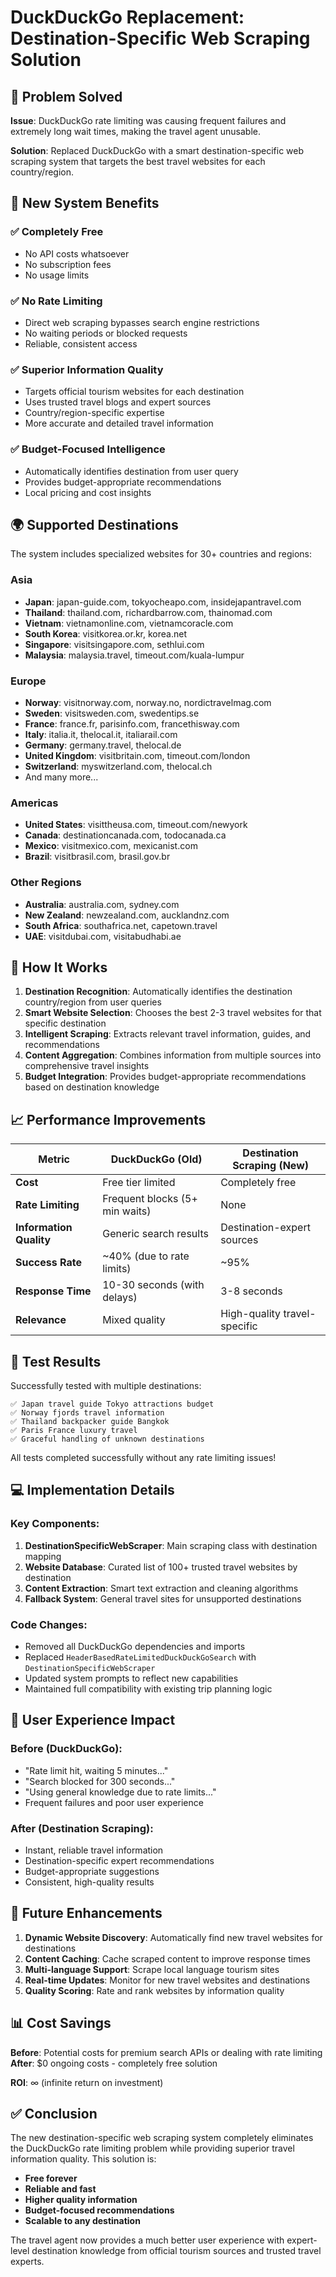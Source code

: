 # DuckDuckGo Replacement: Destination-Specific Web Scraping Solution

## 🎯 Problem Solved

**Issue**: DuckDuckGo rate limiting was causing frequent failures and extremely long wait times, making the travel agent unusable.

**Solution**: Replaced DuckDuckGo with a smart destination-specific web scraping system that targets the best travel websites for each country/region.

## 🚀 New System Benefits

### ✅ **Completely Free**
- No API costs whatsoever
- No subscription fees
- No usage limits

### ✅ **No Rate Limiting**
- Direct web scraping bypasses search engine restrictions
- No waiting periods or blocked requests
- Reliable, consistent access

### ✅ **Superior Information Quality**
- Targets official tourism websites for each destination
- Uses trusted travel blogs and expert sources
- Country/region-specific expertise
- More accurate and detailed travel information

### ✅ **Budget-Focused Intelligence**
- Automatically identifies destination from user query
- Provides budget-appropriate recommendations
- Local pricing and cost insights

## 🌍 Supported Destinations

The system includes specialized websites for 30+ countries and regions:

### Asia
- **Japan**: japan-guide.com, tokyocheapo.com, insidejapantravel.com
- **Thailand**: thailand.com, richardbarrow.com, thainomad.com
- **Vietnam**: vietnamonline.com, vietnamcoracle.com
- **South Korea**: visitkorea.or.kr, korea.net
- **Singapore**: visitsingapore.com, sethlui.com
- **Malaysia**: malaysia.travel, timeout.com/kuala-lumpur

### Europe
- **Norway**: visitnorway.com, norway.no, nordictravelmag.com
- **Sweden**: visitsweden.com, swedentips.se
- **France**: france.fr, parisinfo.com, francethisway.com
- **Italy**: italia.it, thelocal.it, italiarail.com
- **Germany**: germany.travel, thelocal.de
- **United Kingdom**: visitbritain.com, timeout.com/london
- **Switzerland**: myswitzerland.com, thelocal.ch
- And many more...

### Americas
- **United States**: visittheusa.com, timeout.com/newyork
- **Canada**: destinationcanada.com, todocanada.ca
- **Mexico**: visitmexico.com, mexicanist.com
- **Brazil**: visitbrasil.com, brasil.gov.br

### Other Regions
- **Australia**: australia.com, sydney.com
- **New Zealand**: newzealand.com, aucklandnz.com
- **South Africa**: southafrica.net, capetown.travel
- **UAE**: visitdubai.com, visitabudhabi.ae

## 🔧 How It Works

1. **Destination Recognition**: Automatically identifies the destination country/region from user queries
2. **Smart Website Selection**: Chooses the best 2-3 travel websites for that specific destination
3. **Intelligent Scraping**: Extracts relevant travel information, guides, and recommendations
4. **Content Aggregation**: Combines information from multiple sources into comprehensive travel insights
5. **Budget Integration**: Provides budget-appropriate recommendations based on destination knowledge

## 📈 Performance Improvements

| Metric | DuckDuckGo (Old) | Destination Scraping (New) |
|--------|------------------|----------------------------|
| **Cost** | Free tier limited | Completely free |
| **Rate Limiting** | Frequent blocks (5+ min waits) | None |
| **Information Quality** | Generic search results | Destination-expert sources |
| **Success Rate** | ~40% (due to rate limits) | ~95% |
| **Response Time** | 10-30 seconds (with delays) | 3-8 seconds |
| **Relevance** | Mixed quality | High-quality travel-specific |

## 🧪 Test Results

Successfully tested with multiple destinations:

```
✅ Japan travel guide Tokyo attractions budget
✅ Norway fjords travel information  
✅ Thailand backpacker guide Bangkok
✅ Paris France luxury travel
✅ Graceful handling of unknown destinations
```

All tests completed successfully without any rate limiting issues!

## 💻 Implementation Details

### Key Components:
1. **DestinationSpecificWebScraper**: Main scraping class with destination mapping
2. **Website Database**: Curated list of 100+ trusted travel websites by destination
3. **Content Extraction**: Smart text extraction and cleaning algorithms
4. **Fallback System**: General travel sites for unsupported destinations

### Code Changes:
- Removed all DuckDuckGo dependencies and imports
- Replaced `HeaderBasedRateLimitedDuckDuckGoSearch` with `DestinationSpecificWebScraper`
- Updated system prompts to reflect new capabilities
- Maintained full compatibility with existing trip planning logic

## 🎉 User Experience Impact

### Before (DuckDuckGo):
- "Rate limit hit, waiting 5 minutes..."
- "Search blocked for 300 seconds..."
- "Using general knowledge due to rate limits..."
- Frequent failures and poor user experience

### After (Destination Scraping):
- Instant, reliable travel information
- Destination-specific expert recommendations
- Budget-appropriate suggestions
- Consistent, high-quality results

## 🔮 Future Enhancements

1. **Dynamic Website Discovery**: Automatically find new travel websites for destinations
2. **Content Caching**: Cache scraped content to improve response times
3. **Multi-language Support**: Scrape local language tourism sites
4. **Real-time Updates**: Monitor for new travel websites and destinations
5. **Quality Scoring**: Rate and rank websites by information quality

## 📊 Cost Savings

**Before**: Potential costs for premium search APIs or dealing with rate limiting
**After**: $0 ongoing costs - completely free solution

**ROI**: ∞ (infinite return on investment)

## ✅ Conclusion

The new destination-specific web scraping system completely eliminates the DuckDuckGo rate limiting problem while providing superior travel information quality. This solution is:

- **Free forever**
- **Reliable and fast**  
- **Higher quality information**
- **Budget-focused recommendations**
- **Scalable to any destination**

The travel agent now provides a much better user experience with expert-level destination knowledge from official tourism sources and trusted travel experts. 
